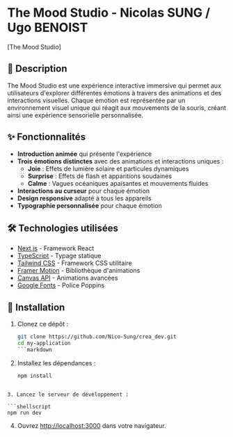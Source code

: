 # The Mood Studio - Nicolas SUNG / Ugo BENOIST

[The Mood Studio]

## 📝 Description

The Mood Studio est une expérience interactive immersive qui permet aux utilisateurs d'explorer différentes émotions à travers des animations et des interactions visuelles. Chaque émotion est représentée par un environnement visuel unique qui réagit aux mouvements de la souris, créant ainsi une expérience sensorielle personnalisée.

## ✨ Fonctionnalités

- **Introduction animée** qui présente l'expérience
- **Trois émotions distinctes** avec des animations et interactions uniques :
  - **Joie** : Effets de lumière solaire et particules dynamiques
  - **Surprise** : Effets de flash et apparitions soudaines
  - **Calme** : Vagues océaniques apaisantes et mouvements fluides
- **Interactions au curseur** pour chaque émotion
- **Design responsive** adapté à tous les appareils
- **Typographie personnalisée** pour chaque émotion

## 🛠️ Technologies utilisées

- [Next.js](https://nextjs.org/) - Framework React
- [TypeScript](https://www.typescriptlang.org/) - Typage statique
- [Tailwind CSS](https://tailwindcss.com/) - Framework CSS utilitaire
- [Framer Motion](https://www.framer.com/motion/) - Bibliothèque d'animations
- [Canvas API](https://developer.mozilla.org/fr/docs/Web/API/Canvas_API) - Animations avancées
- [Google Fonts](https://fonts.google.com/) - Police Poppins

## 🚀 Installation

1. Clonez ce dépôt :
   ```bash
   git clone https://github.com/Nico-Sung/crea_dev.git
   cd my-application
   ```markdown
2. Installez les dépendances :
   ```bash
   npm install
```

3. Lancez le serveur de développement :

```shellscript
npm run dev
```


4. Ouvrez [http://localhost:3000](http://localhost:3000) dans votre navigateur.

  

